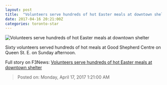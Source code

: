 ```yaml
---
layout: post
title:  "Volunteers serve hundreds of hot Easter meals at downtown shelter"
date: 2017-04-16 20:21:00Z
categories: toronto-star
---
```


![Volunteers serve hundreds of hot Easter meals at downtown shelter](https://www.thestar.com/content/dam/thestar/news/gta/2017/04/16/volunteers-serve-hundreds-of-hot-easter-meals-at-downtown-shelter/photo-ci-goodshepherd.jpg)

Sixty volunteers served hundreds of hot meals at Good Shepherd Centre on Queen St. E. on Sunday afternoon.


Full story on F3News: [Volunteers serve hundreds of hot Easter meals at downtown shelter](http://www.f3nws.com/n/Vv2FhG)

> Posted on: Monday, April 17, 2017 1:21:00 AM
